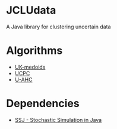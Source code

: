 # JCLUdata
A Java library for clustering uncertain data

# Algorithms
- [UK-medoids](http://dx.doi.org/10.1007/978-3-540-87993-0_19)
- [UCPC](http://dx.doi.org/10.14778/2180912.2180914)
- [U-AHC](http://dx.doi.org/10.1016/j.ins.2017.03.030)

# Dependencies
- [SSJ - Stochastic Simulation in Java](https://github.com/umontreal-simul/ssj)